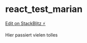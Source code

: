 # react_test_marian

[Edit on StackBlitz ⚡️](https://stackblitz.com/edit/react-pjudgt)

Hier passiert vielen tolles
